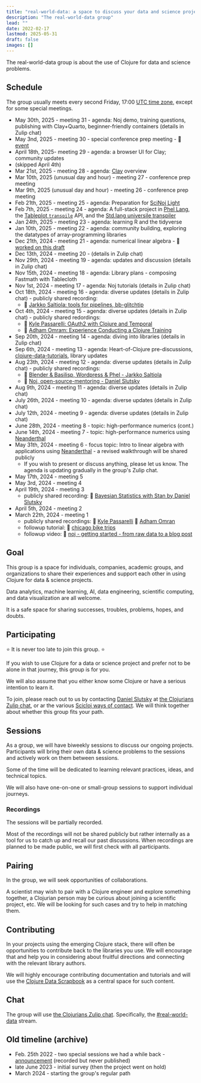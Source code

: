```yaml
---
title: "real-world-data: a space to discuss your data and science projects in Clojure"
description: "The real-world-data group"
lead: ""
date: 2022-02-17
lastmod: 2025-05-31
draft: false
images: []
---
```

The real-world-data group is about the use of Clojure for data and science problems.


## Schedule
The group usually meets every second Friday, 17:00 [UTC time zone](https://time.is/utc),
except for some special meetings.

* May 30th, 2025 - meeting 31 - agenda: Noj demo, training questions, publishing with Clay+Quarto, beginner-friendly containers (details in Zulip chat)
* May 3nd, 2025 - meeting 30 - special conference prep meeting - :calendar: [event](https://clojureverse.org/t/clojure-real-world-data-30-special-day-time-conference-prep-meeting/)
* April 18th, 2025- meeting 29 - agenda: a browser UI for Clay; community updates
* (skipped April 4th)
* Mar 21st, 2025 - meeting 28 - agenda: [Clay](https://scicloj.github.io/clay) overview
* Mar 10th, 2025 (unusual day and hour) - meeting 27 - conference prep meeting
* Mar 9th, 2025 (unusual day and hour) - meeting 26 - conference prep meeting
* Feb 21th, 2025 - meeting 25 - agenda: Preparation for [SciNoj Light](https://scicloj.github.io/docs/community/groups/scinoj-light/)
* Feb 7th, 2025 - meeting 24 - agenda: A full-stack project in [Phel Lang](https://phel-lang.org/), the [Tableplot `transpile`](https://scicloj.github.io/tableplot/tableplot_book.transpile_reference.html) API, and the [Std.lang universile transpiler](https://clojureverse.org/t/std-lang-a-universal-template-transpiler/)
* Jan 24th, 2025 - meeting 23 - agenda: learning R and the tidyverse
* Jan 10th, 2025 - meeting 22 - agenda: community building, exploring the datatypes of array-programming libraries
* Dec 21th, 2024 - meeting 21 - agenda: numerical linear algebra - 📖[worked on this draft](https://scicloj.github.io/clojure-data-tutorials/projects/math/numerical-linalg/svd.html)
* Dec 13th, 2024 - meeting 20 - (details in Zulip chat)
* Nov 29th, 2024 - meeting 19 - agenda: updates and discussion (details in Zulip chat)
* Nov 15th, 2024 - meeting 18 - agenda: Library plans - composing Fastmath with Tablecloth
* Nov 1st, 2024 - meeting 17 - agenda: Noj tutorials (details in Zulip chat)
* Oct 18th, 2024 - meeting 16 - agenda: diverse updates (details in Zulip chat) - publicly shared recording:
  * :movie_camera: [Jarkko Saltiola: tools for pipelines, bb-glitchtip](https://www.youtube.com/watch?v=nC86hEglyLQ)
* Oct 4th, 2024 - meeting 15 - agenda: diverse updates (details in Zulip chat) - publicly shared redordings:
  * :movie_camera: [Kyle Passarelli: OAuth2 with Clojure and Temporal](https://www.youtube.com/watch?v=mmOh5fYkX7Q)
  * :movie_camera: [Adham Omram: Experience Conducting a Clojure Training](https://www.youtube.com/watch?v=G1vpz_43YpI)
* Sep 20th, 2024 - meeting 14 - agenda: diving into libraries (details in Zulip chat)
* Sep 6th, 2024 - meeting 13 - agenda: Heart-of-Clojure pre-discussions, [clojure-data-tutorials](https://github.com/scicloj/clojure-data-tutorials), library updates
* Aug 23th, 2024 - meeting 12 - agenda: diverse updates (details in Zulip chat) - publicly shared recordings:
  - :movie_camera: [Blender & Basilisp, Wordpress & Phel - Jarkko Saltiola](https://www.youtube.com/watch?v=b7DlbC1CwRM)
  - :movie_camera: [Noj, open-source-mentoring - Daniel Slutsky](https://www.youtube.com/watch?v=PLkcwF4y7VM)
* Aug 9th, 2024 - meeting 11 - agenda: diverse updates (details in Zulip chat)
* July 26th, 2024 - meeting 10 - agenda: diverse updates (details in Zulip chat)
* July 12th, 2024 - meeting 9 - agenda: diverse updates (details in Zulip chat)
* June 28th, 2024 - meeting 8 - topic: high-performance numerics (cont.)
* June 14th, 2024 - meeting 7 - topic: high-performance numerics using [Neanderthal](https://neanderthal.uncomplicate.org/)
* May 31th, 2024 - meeting 6 - focus topic: Intro to linear algebra with applications using [Neanderthal](https://neanderthal.uncomplicate.org/) - a revised walkthrough will be shared publicly
  * If you wish to present or discuss anything, please let us know. The agenda is updating gradually in the group's Zulip chat.
* May 17th, 2024 - meeting 5
* May 3rd, 2024 - meeting 4
* April 19th, 2024 - meeting 3
  * publicly shared recording: :movie_camera: [Bayesian Statistics with Stan by Daniel Slutsky](https://www.youtube.com/watch?v=1Y89-UlG1FA)
* April 5th, 2024 - meeting 2
* March 22th, 2024 - meeting 1
  * publicly shared recordings: :movie_camera: [Kyle Passarelli](https://www.youtube.com/watch?v=oeY2_M22nEM) :movie_camera: [Adham Omran](https://www.youtube.com/watch?v=iG2OF9C2FSI)
  * followup tutorial: :notebook: [chicago bike trips](https://scicloj.github.io/clojure-data-scrapbook/projects/geography/chicago-bikes/index.html)
  * followup video: :movie_camera: [noj - getting started - from raw data to a blog post](https://www.youtube.com/watch?v=5GluhUmMlpM)

## Goal
This group is a space for individuals, companies, academic groups, and organizations to share their experiences and support each other in using Clojure for data & science projects. 

Data analytics, machine learning, AI, data engineering, scientific computing, and data visualization are all welcome.

It is a safe space for sharing successes, troubles, problems, hopes, and doubts. 

## Participating

:star: It is never too late to join this group. :star:

If you wish to use Clojure for a data or science project and prefer not to be alone in that journey, this group is for you.

We will also assume that you either know some Clojure or have a serious intention to learn it.

To join, please reach out to us by contacting [Daniel Slutsky](https://clojurians.zulipchat.com/#narrow/pm-with/138175-Daniel-Slutsky) at [the Clojurians Zulip chat](../../chat), or ar the various [Scicloj ways of contact](../../contact). 
We will think together about whether this group fits your path.

## Sessions
As a group, we will have biweekly sessions to discuss our ongoing projects. Participants will bring their own data & science problems to the sessions and actively work on them between sessions.

Some of the time will be dedicated to learning relevant practices, ideas, and technical topics.

We will also have one-on-one or small-group sessions to support individual journeys.

### Recordings
The sessions will be partially recorded.

Most of the recordings will not be shared publicly but rather internally as a tool for us to catch up and recall our past discussions. When recordings are planned to be made public, we will first check with all participants.

## Pairing
In the group, we will seek opportunities of collaborations.

A scientist may wish to pair with a Clojure engineer and explore something together, a Clojurian person may be curious about joining a scientific project, etc. We will be looking for such cases and try to help in matching them.

## Contributing
In your projects using the emerging Clojure stack, there will often be opportunities to contribute back to the libraries you use. We will encourage that and help you in considering about fruitful directions and connecting with the relevant library authors. 

We will highly encourage contributing documentation and tutorials and will use the [Clojure Data Scrapbook](https://scicloj.github.io/clojure-data-scrapbook/) as a central space for such content.

## Chat
The group will use [the Clojurians Zulip chat](../../chat). Specifically, the [#real-world-data](https://clojurians.zulipchat.com/#narrow/stream/315077-real-world-data) stream.

## Old timeline (archive)
* Feb. 25th 2022 - two special sessions we had a while back - [announcement](https://clojureverse.org/t/real-world-data-meetup-1/) (recorded but never published)
* late June 2023 - initial survey (then the project went on hold)
* March 2024 - starting the group's regular path

